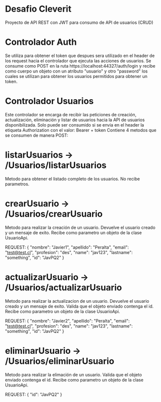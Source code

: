 # Desafio Cleverit
Proyecto de API REST con JWT para consumo de API de usuarios (CRUD)

# Controlador Auth
Se utiliza para obtener el token que despues sera utilizado en el header de los request hacia el controlador que ejecuta las acciones de usuarios.
Se consume como POST en la ruta https://localhost:44327/auth/login y recibe como cuerpo un objeto con un atributo "usuario" y otro "password" los cuales se utilizan para obtener los usuarios permitidos para obtener un token.

# Controlador Usuarios
Este controlador se encarga de recibir las peticiones de creación, actualización, eliminación y listar de usuarios hacia la API de usuarios disponibilizada.
Solo puede ser consumido si se envia en el header la etiqueta  Authorization con el valor: Bearer + token
Contiene 4 metodos que se consumen de manera POST:

# listarUsuarios -> /Usuarios/listarUsuarios
Metodo para obtener el listado completo de los usuarios. 
No recibe parametros.

# crearUsuario -> /Usuarios/crearUsuario
Metodo para realizar la creación de un usuario. Devuelve el usuario creado y un mensaje de exito.
Recibe como parametro un objeto de la clase UsuarioApi.

REQUEST:
{
    "nombre": "Javier1",
    "apellido": "Peralta",
    "email": "test@test.cl",
    "profesion": "des",
    "name": "jav123",
    "lastname": "something",
    "id": "JavPQ2"
  }
  
# actualizarUsuario -> /Usuarios/actualizarUsuario
Metodo para realizar la actualizacion de un usuario. Devuelve el usuario creado y un mensaje de exito.
Valida que el objeto enviado contenga el id.
Recibe como parametro un objeto de la clase UsuarioApi.

REQUEST:
{
    "nombre": "Javier2",
    "apellido": "Peralta",
    "email": "test@test.cl",
    "profesion": "des",
    "name": "jav123",
    "lastname": "something",
    "id": "JavPQ2"
  }
  
 # eliminarUsuario -> /Usuarios/eliminarUsuario
Metodo para realizar la elimación de un usuario.
Valida que el objeto enviado contenga el id.
Recibe como parametro un objeto de la clase UsuarioApi.

REQUEST:
{
    "id": "JavPQ2"
}
  
